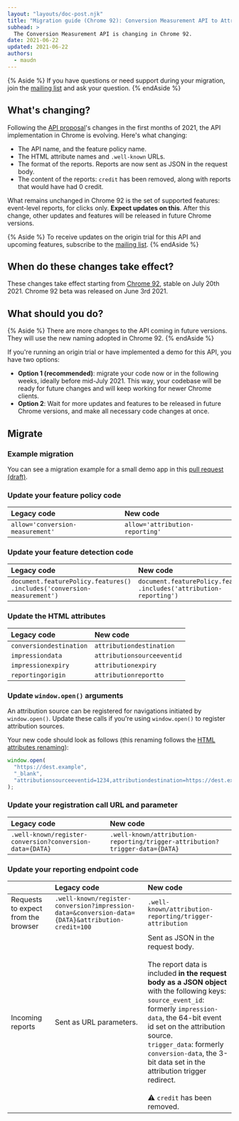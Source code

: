 ```yaml
---
layout: "layouts/doc-post.njk"
title: "Migration guide (Chrome 92): Conversion Measurement API to Attribution Reporting API"
subhead: >
  The Conversion Measurement API is changing in Chrome 92.
date: 2021-06-22
updated: 2021-06-22
authors:
  - maudn
---
```


{% Aside %}
If you have questions or need support during your migration, join
the [mailing list](https://groups.google.com/u/1/a/chromium.org/g/attribution-reporting-api-dev) and
ask your question.
{% endAside %}

## What's changing?

Following the [API proposal](https://github.com/WICG/conversion-measurement-api)'s changes
in the first months of 2021, the API implementation in Chrome is evolving. Here's what changing:

- The API name, and the feature policy name.
- The HTML attribute names and `.well-known` URLs.
- The format of the reports. Reports are now sent as JSON in the request body.
- The content of the reports: `credit` has been removed, along with reports that would have had 0 credit.

What remains unchanged in Chrome 92 is the set of supported features: event-level reports, for clicks only.
**Expect updates on this**. After this change, other updates and features will be released in future Chrome versions.

{% Aside %}
To receive updates on the origin trial for this API and upcoming features, subscribe to
the [mailing list](https://groups.google.com/u/1/a/chromium.org/g/attribution-reporting-api-dev).
{% endAside %}

## When do these changes take effect?

These changes take effect starting from [Chrome
92](https://chromestatus.com/features/schedule), stable on July 20th 2021.
Chrome 92 beta was released on June 3rd 2021.

## What should you do?

{% Aside %}
There are more changes to the API coming in future versions. They will use the new naming adopted in Chrome 92.
{% endAside %}

If you're running an origin trial or have implemented a demo for this API, you have two
options:

- **Option 1 (recommended)**: migrate your code now or in the following weeks, ideally before
  mid-July 2021. This way, your codebase will be ready for future changes and will
  keep working for newer Chrome clients.
- **Option 2**: Wait for more updates and features to be released in future Chrome versions,
  and make all necessary code changes at once.

## Migrate

### Example migration

You can see a migration example for a small demo app in this [pull request (draft)](https://github.com/GoogleChromeLabs/trust-safety-demo/pull/4/files).

### Update your feature policy code

<table class="simple width-full fixed-table with-heading-tint">
<thead>
<tr>
<th style="text-align: left;">Legacy code</th>
<th style="text-align: left;">New code</th>
</tr>
</thead>
<tbody>
<tr>
<td><code>allow='conversion-measurement'</code></td>
<td><code>allow='attribution-reporting'</code></td>
</tr>
</tbody>
</table>

### Update your feature detection code

<table class="simple width-full fixed-table with-heading-tint">
<thead>
<tr>
<th style="text-align: left;">Legacy code</th>
<th style="text-align: left;">New code</th>
</tr>
</thead>
<tbody>
<tr>
<td><code>document.featurePolicy.features()<br>.includes('conversion-measurement')</code></td>
<td><code>document.featurePolicy.features()<br>.includes('attribution-reporting')</code></td>
</tr>
</tbody>
</table>

### Update the HTML attributes

<table class="simple width-full fixed-table with-heading-tint">
<thead>
<tr>
<th style="text-align: left;">Legacy code</th>
<th style="text-align: left;">New code</th>
</tr>
</thead>
<tbody>
<tr>
<td><code>conversiondestination</code></td>
<td><code>attributiondestination</code></td>
</tr>
<tr>
<td><code>impressiondata</code></td>
<td><code>attributionsourceeventid</code></td>
</tr>
<tr>
<td><code>impressionexpiry</code></td>
<td><code>attributionexpiry</code></td>
</tr>
<tr>
<td><code>reportingorigin</code></td>
<td><code>attributionreportto</code></td>
</tr>
</tbody>
</table>

### Update `window.open()` arguments

An attribution source can be registered for navigations initiated by `window.open()`.
Update these calls if you're using `window.open()` to register attribution sources.

Your new code should look as follows (this renaming follows the [HTML attributes
renaming](#update-the-html-attributes)):

```javascript
window.open(
  "https://dest.example",
  "_blank",
  "attributionsourceeventid=1234,attributiondestination=https://dest.example,attributionreportto=https://reporter.example,attributionexpiry=604800000"
);
```

### Update your registration call URL and parameter

<table class="simple width-full fixed-table with-heading-tint w-table--top-align">
<thead>
<tr>
<th style="text-align: left;">Legacy code</th>
<th style="text-align: left;">New code</th>
</tr>
</thead>
<tbody>
<tr>
<td><code>.well-known/register-conversion?conversion-data={DATA}</code></td>
<td><code>.well-known/attribution-reporting/trigger-attribution?trigger-data={DATA}</code></td>
</tr>
</tbody>
</table>

### Update your reporting endpoint code

<table class="simple width-full fixed-table with-heading-tint">
<thead>
<tr>
<th></th>
<th style="text-align: left;">Legacy code</th>
<th style="text-align: left;">New code</th>
</tr>
</thead>
<tbody>
<tr>
<td>Requests to expect from the browser</td>
<td><code>.well-known/register-conversion?impression-data=&conversion-data={DATA}&attribution-credit=100</code></td>
<td><code>.well-known/attribution-reporting/trigger-attribution</td>
</tr>
<tr>
<td>Incoming reports</td>
<td>Sent as URL parameters.</td>
<td>Sent as JSON in the request body.<br>
<br>
The report data is included <strong>in the request body as a JSON object</strong> with the
following keys:<br>
<code>source_event_id</code>: formerly <code>impression-data</code>, the 64-bit event id set on the attribution source.<br>
<code>trigger_data</code>: formerly <code>conversion-data</code>, the 3-bit data set in the attribution trigger
redirect.<br><br>
⚠️ <code>credit</code> has been removed.

</tr>
</tbody>
</table>
